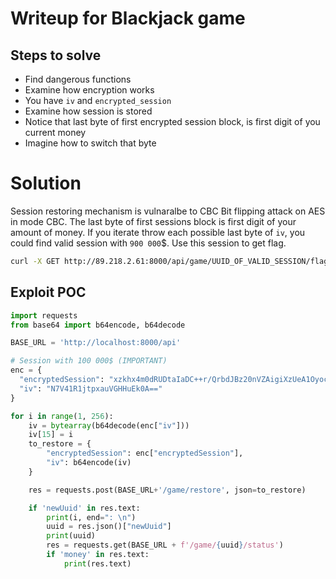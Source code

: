 # Writeup for Blackjack game

## Steps to solve

- Find dangerous functions
- Examine how encryption works
- You have `iv` and `encrypted_session`
- Examine how session is stored
- Notice that last byte of first encrypted session block, is first digit of you current money
- Imagine how to switch that byte

# Solution

Session restoring mechanism is vulnaralbe to CBC Bit flipping attack on AES in mode CBC.
The last byte of first sessions block is first digit of your amount of money.
If you iterate throw each possible last byte of `iv`, you could find valid session with `900 000`$.
Use this session to get flag.

```sh
curl -X GET http://89.218.2.61:8000/api/game/UUID_OF_VALID_SESSION/flag
```

## Exploit POC

```python
import requests
from base64 import b64encode, b64decode

BASE_URL = 'http://localhost:8000/api'

# Session with 100 000$ (IMPORTANT)
enc = {
  "encryptedSession": "xzkhx4m0dRUDtaIaDC++r/QrbdJBz20nVZAigiXzUeA1OyocViLlvQRXu8SxVv9sXhGUEFor8/2knJ10/PexaflQ/EeJ9tIGITjXBXWBPGnnYyB16nn2+vwqMCBmmfmU0fv2w/TfyB2MkPIEThq1LDyCinEoovq9x7kCjTS2++w=", 
  "iv": "N7V41R1jtpxauVGHHuEk0A=="
}

for i in range(1, 256):
    iv = bytearray(b64decode(enc["iv"]))
    iv[15] = i
    to_restore = {
        "encryptedSession": enc["encryptedSession"],
        "iv": b64encode(iv)
    }

    res = requests.post(BASE_URL+'/game/restore', json=to_restore)

    if 'newUuid' in res.text:
        print(i, end=": \n")
        uuid = res.json()["newUuid"]
        print(uuid)
        res = requests.get(BASE_URL + f'/game/{uuid}/status')
        if 'money' in res.text: 
            print(res.text)
```
